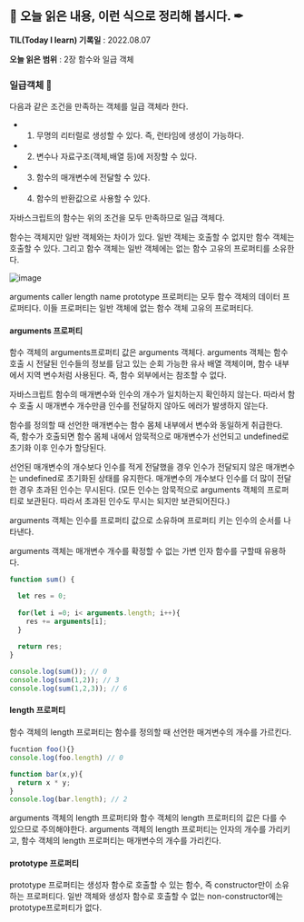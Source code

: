 ## 📕 오늘 읽은 내용, 이런 식으로 정리해 봅시다. ✒

**TIL(Today I learn) 기록일** : 2022.08.07

**오늘 읽은 범위** : 2장 함수와 일급 객체 

### 일급객체 📑

다음과 같은 조건을 만족하는 객체를 일급 객체라 한다.
 - 1. 무명의 리터럴로 생성할 수 있다. 즉, 런타임에 생성이 가능하다.
 - 2. 변수나 자료구조(객체,배열 등)에 저장할 수 있다.
 - 3. 함수의 매개변수에 전달할 수 있다.
 - 4. 함수의 반환값으로 사용할 수 있다.

자바스크립트의 함수는 위의 조건을 모두 만족하므로 일급 객체다. 


함수는 객체지만 일반 객체와는 차이가 있다. 일반 객체는 호출할 수 없지만 함수 객체는 호출할 수 있다.
그리고 함수 객체는 일반 객체에는 없는 함수 고유의 프로퍼티를 소유한다. 

![image](https://user-images.githubusercontent.com/76567238/183298070-9542c99a-8ee1-4df2-a3e3-bc4c2d0d5dcb.png)

arguments
caller
length
name
prototype 프로퍼티는 모두 함수 객체의 데이터 프로퍼티다.
이들 프로퍼티는 일반 객체에 없는 함수 객체 고유의 프로퍼티다.

#### arguments 프로퍼티

함수 객체의 arguments프로퍼티 값은 arguments 객체다.
arguments 객체는 함수 호출 시 전달된 인수들의 정보를 담고 있는 순회 가능한 유사 배열 객체이며, 함수 내부에서 지역 변수처럼 사용된다.
즉, 함수 외부에서는 참조할 수 없다.

자바스크립트 함수의 매개변수와 인수의 개수가 일치하는지 확인하지 않는다. 
따라서 함수 호출 시 매개변수 개수만큼 인수를 전달하지 않아도 에러가 발생하지 않는다. 

함수를 정의할 때 선언한 매개변수는 함수 몸체 내부에서 변수와 동일하게 취급한다.  
즉, 함수가 호출되면 함수 몸체 내에서 암묵적으로 매개변수가 선언되고 undefined로 초기화 이후 인수가 할당된다.


선언된 매개변수의 개수보다 인수를 적게 전달했을 경우 인수가 전달되지 않은 매개변수는 undefined로 초기화된 상태를 유지한다. 
매개변수의 개수보다 인수를 더 많이 전달한 경우 초과된 인수는 무시된다. 
(모든 인수는 암묵적으로 arguments 객체의 프로퍼티로 보관된다.  따라서 초과된 인수도 무시는 되지만 보관되어진다.)

arguments 객체는 인수를 프로퍼티 값으로 소유하며 프로퍼티 키는 인수의 순서를 나타낸다.


arguments 객체는 매개변수 개수를 확정할 수 없는 가변 인자 함수를 구할때 유용하다.

```js
function sum() {

  let res = 0;
  
  for(let i =0; i< arguments.length; i++){
    res += arguments[i];
  }
  
  return res;
}

console.log(sum()); // 0
console.log(sum(1,2)); // 3
console.log(sum(1,2,3)); // 6

```


#### length 프로퍼티

함수 객체의 length 프로퍼티는 함수를 정의할 때 선언한 매겨변수의 개수를 가르킨다.


```js
fucntion foo(){}
console.log(foo.length) // 0

function bar(x,y){
  return x * y;
}
console.log(bar.length); // 2

```

arguments 객체의 length 프로퍼티와 함수 객체의 length 프로퍼티의 값은 다를 수 있으므로 주의해야한다.
arguments 객체의 length 프로퍼티는 인자의 개수를 가리키고, 
함수 객체의 length 프로퍼티는 매개변수의 개수를 가리킨다. 


#### prototype 프로퍼티

prototype 프로퍼티는 생성자 함수로 호출할 수 있는 함수, 즉 constructor만이 소유하는 프로퍼티다.
일반 객체와 생성자 함수로 호출할 수 없는 non-constructor에는 prototype프로퍼티가 없다. 
